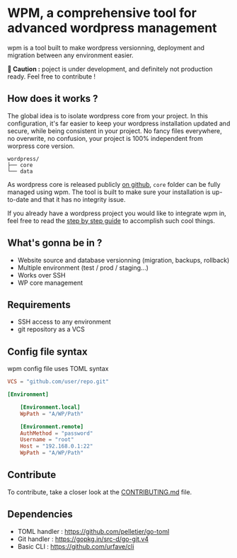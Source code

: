 # WPM, a comprehensive tool for advanced wordpress management

wpm is a tool built to make wordpress versionning, deployment and migration between any environment easier.

**:construction:  Caution :** poject is under development, and definitely not production ready. Feel free to contribute !

## How does it works ?

The global idea is to isolate wordpress core from your project. In this configuration, it's far easier to keep your wordpress installation updated and secure, while being consistent in your project. No fancy files everywhere, no overwrite, no confusion, your project is 100% independent from worpress core version.

```
wordpress/
├── core
└── data
```

As wordpress core is released publicly [on github](https://github.com/wordpress/wordpress), `core` folder can be fully managed using wpm. The tool is built to make sure your installation is up-to-date and that it has no integrity issue. 

If you already have a wordpress project you would like to integrate wpm in, feel free to read the [step by step guide](MELT_ME.md) to accomplish such cool things.

## What's gonna be in ?

* Website source and database versionning (migration, backups, rollback)
* Multiple environment (test / prod / staging...)
* Works over SSH
* WP core management

## Requirements

* SSH access to any environment
* git repository as a VCS

## Config file syntax

wpm config file uses TOML syntax

```toml
VCS = "github.com/user/repo.git"

[Environment]

    [Environment.local]
    WpPath = "A/WP/Path"

    [Environment.remote]
    AuthMethod = "password"
    Username = "root"
    Host = "192.168.0.1:22"
    WpPath = "A/WP/Path"
```

## Contribute

To contribute, take a closer look at the [CONTRIBUTING.md](CONTRIBUTING.md) file.

## Dependencies

* TOML handler : https://github.com/pelletier/go-toml
* Git handler : https://gopkg.in/src-d/go-git.v4
* Basic CLI : https://github.com/urfave/cli


